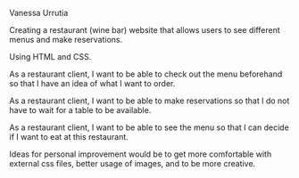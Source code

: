 Vanessa Urrutia

Creating a restaurant (wine bar) website that allows users to see different menus and make reservations.

Using HTML and CSS.

As a restaurant client, I want to be able to check out the menu beforehand so that I have an idea of what I want to order.

As a restaurant client, I want to be able to make reservations so that I do not have to wait for a table to be available. 

As a restaurant client, I want to be able to see the menu so that I can decide if I want to eat at this restaurant. 

Ideas for personal improvement would be to get more comfortable with external css files, better usage of images, and to be more creative.
